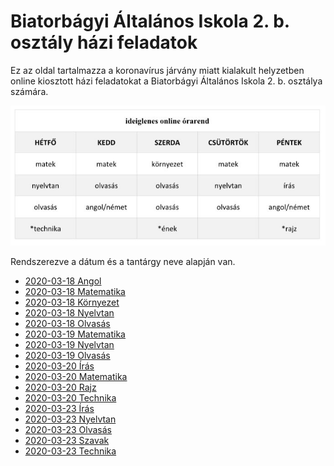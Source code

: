 # Biatorbágyi Általános Iskola 2. b. osztály házi feladatok

Ez az oldal tartalmazza a koronavírus járvány miatt kialakult helyzetben
online kiosztott házi feladatokat a Biatorbágyi Általános Iskola 2. b. osztálya
számára.

![Órarend](orarend.jpg)

Rendszerezve a dátum és a tantárgy neve alapján van.

* [2020-03-18 Angol](2020-03-18-angol.md)
* [2020-03-18 Matematika](2020-03-18-matematika.md)
* [2020-03-18 Környezet](2020-03-18-kornyezet.md)
* [2020-03-18 Nyelvtan](2020-03-18-nyelvtan.md)
* [2020-03-18 Olvasás](2020-03-18-olvasas.md)
* [2020-03-19 Matematika](2020-03-19-matematika.md)
* [2020-03-19 Nyelvtan](2020-03-19-nyelvtan.md)
* [2020-03-19 Olvasás](2020-03-19-olvasas.md)
* [2020-03-20 Írás](2020-03-20-iras.md)
* [2020-03-20 Matematika](2020-03-20-matematika.md)
* [2020-03-20 Rajz](2020-03-20-rajz.md)
* [2020-03-20 Technika](2020-03-20-technika.md)
* [2020-03-23 Írás](2020-03-23-iras.md)
* [2020-03-23 Nyelvtan](2020-03-23-nyelvtan.md)
* [2020-03-23 Olvasás](2020-03-23-olvasas.md)
* [2020-03-23 Szavak](2020-03-23-szavak.md)
* [2020-03-23 Technika](2020-03-23-szavak.md)
